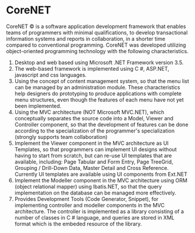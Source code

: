 # CoreNET
CoreNET © is a software application development framework that enables teams of programmers with minimal qualifications, to develop transactional information systems and reports in collaboration, in a shorter time compared to conventional programming.
CoreNET was developed utilizing object-oriented programming technology with the following characteristics.
1. Desktop and web based using Microsoft .NET Framework version 3.5.
2. The web-based framework is implemented using C #, ASP.NET, javascript and css languages.
3. Using the concept of content management system, so that the menu list can be managed by an administration module. These characteristics help designers do prototyping to produce applications with complete menu structures, even though the features of each menu have not yet been implemented.
4. Using the MVC architecture (NOT Microsoft MVC.NET), which conceptually separates the source code into a Model, Viewer and Controller component, so that the development of features can be done according to the specialization of the programmer's specialization (strongly supports team collaboration)
5. Implement the Viewer component in the MVC architecture as UI Templates, so that programmers can implement UI designs without having to start from scratch, but can re-use UI templates that are available, including: Page Tabular and Form Entry, Page TreeGrid, Grouping / Drill-Down Data, Master Detail and Cross Reference. Currently UI templates are available using UI components from Ext.NET
6. Implement the Modeller component in the MVC architecture using ORM (object relational mapper) using Ibatis.NET, so that the query implementation on the database can be managed more effectively.
7. Provides Development Tools (Code Generator, Snippet), for implementing controller and modeller components in the MVC architecture. The controller is implemented as a library consisting of a number of classes in C # language, and queries are stored in XML format which is the embeded resource of the library.
